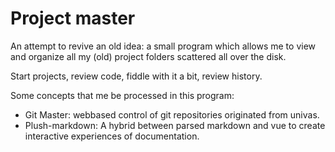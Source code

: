 # Project master

An attempt to revive an old idea: a small program which allows
me to view and organize all my (old) project folders scattered all
over the disk.

Start projects, review code, fiddle with it a bit, review history.

Some concepts that me be processed in this program:
- Git Master: webbased control of git repositories originated from univas.
- Plush-markdown: A hybrid between parsed markdown and vue to create 
                  interactive experiences of documentation.


